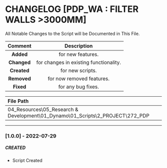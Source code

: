 # CHANGELOG [PDP_WA : FILTER WALLS >3000MM]
All Notable Changes to the Script will be Documented in This File.

| Comment | Description |
| :--: | :--: |
| **Added**  | for new features. |
|**Changed** |for changes in existing functionality. |
|**Created** | for new scripts. |
|**Removed** |for now removed features. |
|**Fixed** |for any bug fixes. |

| File Path | 
| :-- |
|04_Resources\05_Research & Development\01_Dynamo\01_Scripts\2_PROJECT\272_PDP|
------------------------------------------------------------------

### [1.0.0] - 2022-07-29
##### CREATED
- Script Created